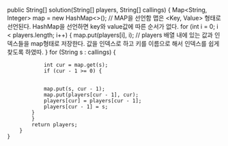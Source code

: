 public String[] solution(String[] players, String[] callings) {
            Map<String, Integer> map = new HashMap<>();  // MAP을 선언함 맵은 <Key, Value> 형태로 선언된다. HashMap을 선언하면 key와 value값에 따른 순서가 없다.
            for (int i = 0; i < players.length; i++) {
                map.put(players[i], i);  // players 배열 내에 있는 값과 인덱스들을 map형태로 저장한다. 값을 인덱스로 하고 키를 이름으로 해서 인덱스를 쉽게 찾도록 하였따.
            }
            for (String s : callings) {

                int cur = map.get(s);
                if (cur - 1 >= 0) {


                map.put(s, cur - 1);
                map.put(players[cur - 1], cur);
                players[cur] = players[cur - 1];
                players[cur - 1] = s;
            }
            }
            return players;
        }
    }
